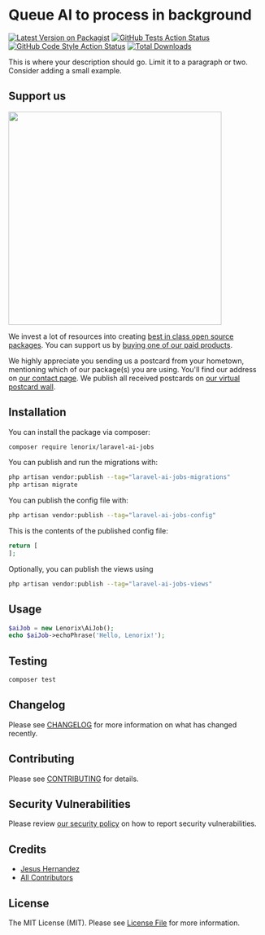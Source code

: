 # Queue AI to process in background

[![Latest Version on Packagist](https://img.shields.io/packagist/v/lenorix/laravel-ai-jobs.svg?style=flat-square)](https://packagist.org/packages/lenorix/laravel-ai-jobs)
[![GitHub Tests Action Status](https://img.shields.io/github/actions/workflow/status/lenorix/laravel-ai-jobs/run-tests.yml?branch=main&label=tests&style=flat-square)](https://github.com/lenorix/laravel-ai-jobs/actions?query=workflow%3Arun-tests+branch%3Amain)
[![GitHub Code Style Action Status](https://img.shields.io/github/actions/workflow/status/lenorix/laravel-ai-jobs/fix-php-code-style-issues.yml?branch=main&label=code%20style&style=flat-square)](https://github.com/lenorix/laravel-ai-jobs/actions?query=workflow%3A"Fix+PHP+code+style+issues"+branch%3Amain)
[![Total Downloads](https://img.shields.io/packagist/dt/lenorix/laravel-ai-jobs.svg?style=flat-square)](https://packagist.org/packages/lenorix/laravel-ai-jobs)

This is where your description should go. Limit it to a paragraph or two. Consider adding a small example.

## Support us

[<img src="https://github-ads.s3.eu-central-1.amazonaws.com/laravel-ai-jobs.jpg?t=1" width="419px" />](https://spatie.be/github-ad-click/laravel-ai-jobs)

We invest a lot of resources into creating [best in class open source packages](https://spatie.be/open-source). You can support us by [buying one of our paid products](https://spatie.be/open-source/support-us).

We highly appreciate you sending us a postcard from your hometown, mentioning which of our package(s) you are using. You'll find our address on [our contact page](https://spatie.be/about-us). We publish all received postcards on [our virtual postcard wall](https://spatie.be/open-source/postcards).

## Installation

You can install the package via composer:

```bash
composer require lenorix/laravel-ai-jobs
```

You can publish and run the migrations with:

```bash
php artisan vendor:publish --tag="laravel-ai-jobs-migrations"
php artisan migrate
```

You can publish the config file with:

```bash
php artisan vendor:publish --tag="laravel-ai-jobs-config"
```

This is the contents of the published config file:

```php
return [
];
```

Optionally, you can publish the views using

```bash
php artisan vendor:publish --tag="laravel-ai-jobs-views"
```

## Usage

```php
$aiJob = new Lenorix\AiJob();
echo $aiJob->echoPhrase('Hello, Lenorix!');
```

## Testing

```bash
composer test
```

## Changelog

Please see [CHANGELOG](CHANGELOG.md) for more information on what has changed recently.

## Contributing

Please see [CONTRIBUTING](CONTRIBUTING.md) for details.

## Security Vulnerabilities

Please review [our security policy](../../security/policy) on how to report security vulnerabilities.

## Credits

- [Jesus Hernandez](https://github.com/jhg)
- [All Contributors](../../contributors)

## License

The MIT License (MIT). Please see [License File](LICENSE.md) for more information.
